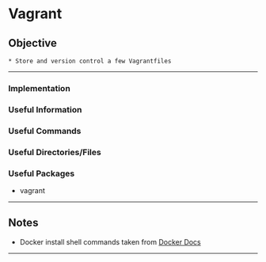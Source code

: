 # Vagrant

## Objective
	* Store and version control a few Vagrantfiles

---

### Implementation

### Useful Information

### Useful Commands

### Useful Directories/Files

### Useful Packages
* vagrant

---

## Notes
* Docker install shell commands taken from [Docker Docs](https://docs.docker.com/engine/install/ubuntu/)

---
